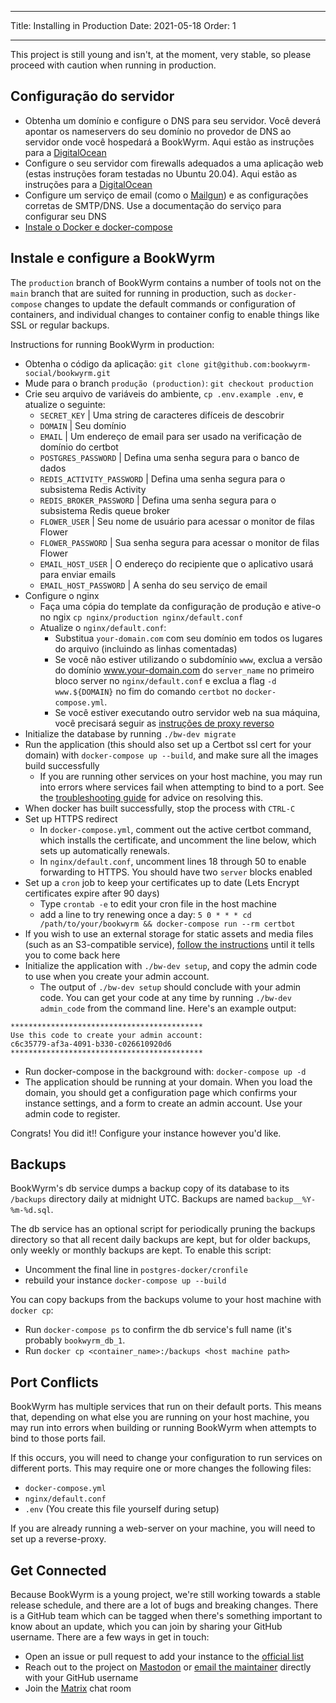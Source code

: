 - - -
Title: Installing in Production Date: 2021-05-18 Order: 1
- - -

This project is still young and isn't, at the moment, very stable, so please proceed with caution when running in production.

## Configuração do servidor
- Obtenha um domínio e configure o DNS para seu servidor. Você deverá apontar os nameservers do seu domínio no provedor de DNS ao servidor onde você hospedará a BookWyrm. Aqui estão as instruções para a [DigitalOcean](https://www.digitalocean.com/community/tutorials/how-to-point-to-digitalocean-nameservers-from-common-domain-registrars)
- Configure o seu servidor com firewalls adequados a uma aplicação web (estas instruções foram testadas no Ubuntu 20.04). Aqui estão as instruções para a [DigitalOcean](https://www.digitalocean.com/community/tutorials/initial-server-setup-with-ubuntu-20-04)
- Configure um serviço de email (como o [Mailgun](https://documentation.mailgun.com/en/latest/quickstart.html)) e as configurações corretas de SMTP/DNS. Use a documentação do serviço para configurar seu DNS
- [Instale o Docker e docker-compose](https://docs.docker.com/compose/install/)

## Instale e configure a BookWyrm

The `production` branch of BookWyrm contains a number of tools not on the `main` branch that are suited for running in production, such as `docker-compose` changes to update the default commands or configuration of containers, and individual changes to container config to enable things like SSL or regular backups.

Instructions for running BookWyrm in production:

- Obtenha o código da aplicação: `git clone git@github.com:bookwyrm-social/bookwyrm.git`
- Mude para o branch `produção (production)`: `git checkout production`
- Crie seu arquivo de variáveis do ambiente, `cp .env.example .env`, e atualize o seguinte:
    - `SECRET_KEY` | Uma string de caracteres difíceis de descobrir
    - `DOMAIN` | Seu domínio
    - `EMAIL` | Um endereço de email para ser usado na verificação de domínio do certbot
    - `POSTGRES_PASSWORD` | Defina uma senha segura para o banco de dados
    - `REDIS_ACTIVITY_PASSWORD` | Defina uma senha segura para o subsistema Redis Activity
    - `REDIS_BROKER_PASSWORD` | Defina uma senha segura para o subsistema Redis queue broker
    - `FLOWER_USER` | Seu nome de usuário para acessar o monitor de filas Flower
    - `FLOWER_PASSWORD` | Sua senha segura para acessar o monitor de filas Flower
    - `EMAIL_HOST_USER` | O endereço do recipiente que o aplicativo usará para enviar emails
    - `EMAIL_HOST_PASSWORD` | A senha do seu serviço de email
- Configure o nginx
    - Faça uma cópia do template da configuração de produção e ative-o no ngix `cp nginx/production nginx/default.conf`
    - Atualize o `nginx/default.conf`:
        - Substitua `your-domain.com` com seu domínio em todos os lugares do arquivo (incluindo as linhas comentadas)
        - Se você não estiver utilizando o subdomínio `www`, exclua a versão do domínio www.your-domain.com do `server_name` no primeiro bloco server no `nginx/default.conf` e exclua a flag `-d www.${DOMAIN}` no fim do comando `certbot` no `docker-compose.yml`.
        - Se você estiver executando outro servidor web na sua máquina, você precisará seguir as [instruções de proxy reverso](/using-a-reverse-proxy.html)
- Initialize the database by running `./bw-dev migrate`
- Run the application (this should also set up a Certbot ssl cert for your domain) with `docker-compose up --build`, and make sure all the images build successfully
    - If you are running other services on your host machine, you may run into errors where services fail when attempting to bind to a port. See the [troubleshooting guide](#port_conflicts) for advice on resolving this.
- When docker has built successfully, stop the process with `CTRL-C`
- Set up HTTPS redirect
    - In `docker-compose.yml`, comment out the active certbot command, which installs the certificate, and uncomment the line below, which sets up automatically renewals.
    - In `nginx/default.conf`, uncomment lines 18 through 50 to enable forwarding to HTTPS. You should have two `server` blocks enabled
- Set up a `cron` job to keep your certificates up to date (Lets Encrypt certificates expire after 90 days)
    - Type `crontab -e` to edit your cron file in the host machine
    - add a line to try renewing once a day: `5 0 * * * cd /path/to/your/bookwyrm && docker-compose run --rm certbot`
- If you wish to use an external storage for static assets and media files (such as an S3-compatible service), [follow the instructions](/external-storage.html) until it tells you to come back here
- Initialize the application with `./bw-dev setup`, and copy the admin code to use when you create your admin account.
    - The output of `./bw-dev setup` should conclude with your admin code. You can get your code at any time by running `./bw-dev admin_code` from the command line. Here's an example output:

``` { .sh }
*******************************************
Use this code to create your admin account:
c6c35779-af3a-4091-b330-c026610920d6
*******************************************
```

- Run docker-compose in the background with: `docker-compose up -d`
- The application should be running at your domain. When you load the domain, you should get a configuration page which confirms your instance settings, and a form to create an admin account. Use your admin code to register.

Congrats! You did it!! Configure your instance however you'd like.


## Backups

BookWyrm's db service dumps a backup copy of its database to its `/backups` directory daily at midnight UTC. Backups are named `backup__%Y-%m-%d.sql`.

The db service has an optional script for periodically pruning the backups directory so that all recent daily backups are kept, but for older backups, only weekly or monthly backups are kept. To enable this script:

- Uncomment the final line in `postgres-docker/cronfile`
- rebuild your instance `docker-compose up --build`

You can copy backups from the backups volume to your host machine with `docker cp`:

- Run `docker-compose ps` to confirm the db service's full name (it's probably `bookwyrm_db_1`.
- Run `docker cp <container_name>:/backups <host machine path>`

## Port Conflicts

BookWyrm has multiple services that run on their default ports. This means that, depending on what else you are running on your host machine, you may run into errors when building or running BookWyrm when attempts to bind to those ports fail.

If this occurs, you will need to change your configuration to run services on different ports. This may require one or more changes the following files:

- `docker-compose.yml`
- `nginx/default.conf`
- `.env` (You create this file yourself during setup)

If you are already running a web-server on your machine, you will need to set up a reverse-proxy.

## Get Connected

Because BookWyrm is a young project, we're still working towards a stable release schedule, and there are a lot of bugs and breaking changes. There is a GitHub team which can be tagged when there's something important to know about an update, which you can join by sharing your GitHub username. There are a few ways in get in touch:

 - Open an issue or pull request to add your instance to the [official list](https://github.com/bookwyrm-social/documentation/blob/main/content/using_bookwyrm/instances.md)
 - Reach out to the project on [Mastodon](https://tech.lgbt/@bookwyrm) or [email the maintainer](mailto:mousereeve@riseup.net) directly with your GitHub username
 - Join the [Matrix](https://matrix.to/#/#bookwyrm:matrix.org) chat room
